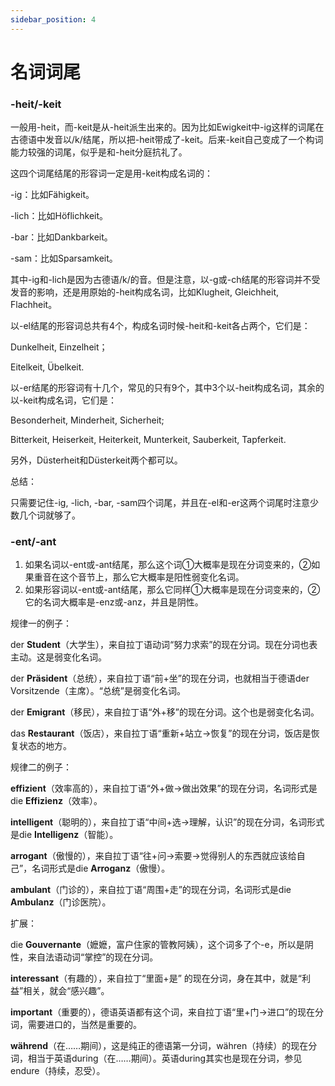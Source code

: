 ```yaml
---
sidebar_position: 4
---
```


# 名词词尾

### -heit/-keit

一般用-heit，而-keit是从-heit派生出来的。因为比如Ewigkeit中-ig这样的词尾在古德语中发音以/k/结尾，所以把-heit带成了-keit。后来-keit自己变成了一个构词能力较强的词尾，似乎是和-heit分庭抗礼了。

这四个词尾结尾的形容词一定是用-keit构成名词的：

-ig：比如Fähigkeit。

-lich：比如Höflichkeit。

-bar：比如Dankbarkeit。

-sam：比如Sparsamkeit。

其中-ig和-lich是因为古德语/k/的音。但是注意，以-g或-ch结尾的形容词并不受发音的影响，还是用原始的-heit构成名词，比如Klugheit, Gleichheit, Flachheit。

以-el结尾的形容词总共有4个，构成名词时候-heit和-keit各占两个，它们是：

Dunkelheit, Einzelheit；

Eitelkeit, Übelkeit.

以-er结尾的形容词有十几个，常见的只有9个，其中3个以-heit构成名词，其余的以-keit构成名词，它们是：

Besonderheit, Minderheit, Sicherheit;

Bitterkeit, Heiserkeit, Heiterkeit, Munterkeit, Sauberkeit, Tapferkeit.

另外，Düsterheit和Düsterkeit两个都可以。

总结：

只需要记住-ig, -lich, -bar, -sam四个词尾，并且在-el和-er这两个词尾时注意少数几个词就够了。



### -ent/-ant

1. 如果名词以-ent或-ant结尾，那么这个词①大概率是现在分词变来的，②如果重音在这个音节上，那么它大概率是阳性弱变化名词。
2. 如果形容词以-ent或-ant结尾，那么它同样①大概率是现在分词变来的，②它的名词大概率是-enz或-anz，并且是阴性。



规律一的例子：

der **Student**（大学生），来自拉丁语动词“努力求索”的现在分词。现在分词也表主动。这是弱变化名词。

der **Präsident**（总统），来自拉丁语“前+坐”的现在分词，也就相当于德语der Vorsitzende（主席）。“总统”是弱变化名词。

der **Emigrant**（移民），来自拉丁语“外+移”的现在分词。这个也是弱变化名词。

das **Restaurant**（饭店），来自拉丁语“重新+站立→恢复”的现在分词，饭店是恢复状态的地方。



规律二的例子：

**effizient**（效率高的），来自拉丁语“外+做→做出效果”的现在分词，名词形式是die **Effizienz**（效率）。

**intelligent**（聪明的），来自拉丁语“中间+选→理解，认识”的现在分词，名词形式是die **Intelligenz**（智能）。

**arrogant**（傲慢的），来自拉丁语“往+问→索要→觉得别人的东西就应该给自己”，名词形式是die **Arroganz**（傲慢）。

**ambulant**（门诊的），来自拉丁语“周围+走”的现在分词，名词形式是die **Ambulanz**（门诊医院）。



扩展：

die **Gouvernante**（嬷嬷，富户住家的管教阿姨），这个词多了个-e，所以是阴性，来自法语动词“掌控”的现在分词。

**interessant**（有趣的），来自拉丁“里面+是” 的现在分词，身在其中，就是“利益”相关，就会“感兴趣”。

**important**（重要的），德语英语都有这个词，来自拉丁语“里+门→进口”的现在分词，需要进口的，当然是重要的。

**während**（在……期间），这是纯正的德语第一分词，währen（持续）的现在分词，相当于英语during（在……期间）。英语during其实也是现在分词，参见endure（持续，忍受）。

